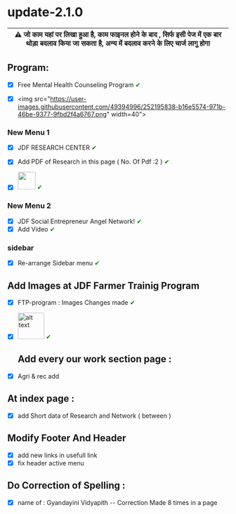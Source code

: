 # update-2.1.0


| :warning: जो काम यहां पर लिखा हुआ है, काम फाइनल होने के बाद , सिर्फ इसी पेज में एक बार थोड़ा बदलाव किया जा सकता है, अन्य में बदलाव करने के लिए चार्ज लागु होगा |
| --- |

## Program:
- [x] Free Mental Health Counseling Program <span style="color:green;">&#10004;</span>
- [x] <img src="https://user-images.githubusercontent.com/49394996/252195838-b16e5574-971b-46be-9377-9fbd2f4a6767.png" width=40">



### New Menu 1
- [x] JDF RESEARCH CENTER <span style="color:green;">&#10004;</span> 
- [x] Add PDF of Research in this page ( No. Of Pdf :2 )  <span style="color:green;">&#10004;</span> 
- [x] <img src="https://github.com/getsettalk/update-2.1.0-/assets/49394996/fe7a7333-b9dd-48de-bd58-a3ed797187d7" width="40" > <span style="color:green;">&#10004;</span>


### New Menu 2
- [x] JDF Social Entrepreneur Angel Network! <span style="color:green;">&#10004;</span> 
- [x] Add Video <span style="color:green;">&#10004;</span> 

### sidebar
- [x] Re-arrange Sidebar menu  <span style="color:green;">&#10004;</span> 

## Add Images at JDF Farmer Trainig Program
- [x] FTP-program : Images Changes made <span style="color:green;">&#10004;</span> 

- [x] <img src="https://user-images.githubusercontent.com/49394996/251885155-35808ea1-44fa-4502-9cfd-540463fa519f.png" alt="alt text" width="60" height="60">  <span style="color:green;">&#10004;</span> 


  ## Add every our work section page :
- [x] Agri & rec add

## At index page :
 - [x] add Short data of Research and Network ( between )

## Modify Footer And Header
- [x] add new links in usefull link
- [x] fix header active menu

## Do Correction of Spelling :
- [x] name of : Gyandayini Vidyapith -- Correction Made 8 times in a page
